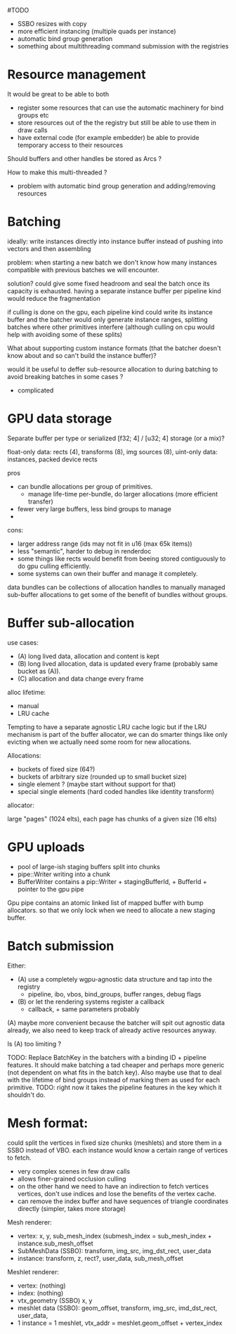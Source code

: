 #TODO

 - SSBO resizes with copy
 - more efficient instancing (multiple quads per instance)
 - automatic bind group generation
 - something about multithreading command submission with the registries


# Resource management

It would be great to be able to both
 - register some resources that can use the automatic machinery for bind groups etc
 - store resources out of the the registry but still be able to use them in draw calls
 - have external code (for example embedder) be able to provide temporary access to their resources

Should buffers and other handles be stored as Arcs ?

How to make this multi-threaded ?
 - problem with automatic bind group generation and adding/removing resources



# Batching 

ideally: write instances directly into instance buffer instead of pushing into vectors and then assembling

problem: when starting a new batch we don't know how many instances compatible with previous batches we will encounter.

solution? could give some fixed headroom and seal the batch once its capacity is exhausted. having a separate instance buffer per pipeline kind would reduce the fragmentation

if culling is done on the gpu, each pipeline kind could write its instance buffer and the batcher would only generate instance ranges, splitting batches where other primitives interfere (although culling on cpu would help with avoiding some of these splits)


What about supporting custom instance formats (that the batcher doesn't know about and so can't build the instance buffer)?

would it be useful to deffer sub-resource allocation to during batching to avoid breaking batches in some cases ?
 - complicated



# GPU data storage

Separate buffer per type or serialized [f32; 4] / [u32; 4] storage (or a mix)?

float-only data: rects (4), transforms (8), img sources (8), 
uint-only data: instances, packed device rects

pros
 - can bundle allocations per group of primitives.
   - manage life-time per-bundle, do larger allocations (more efficient transfer)
 - fewer very large buffers, less bind groups to manage
 - 
cons:
 - larger address range (ids may not fit in u16 (max 65k items))
 - less "semantic", harder to debug in renderdoc
 - some things like rects would benefit from beeing stored contiguously to do gpu culling efficiently.
 - some systems can own their buffer and manage it completely.

data bundles can be collections of allocation handles to manually managed sub-buffer allocations to get some of the benefit of bundles without groups.


# Buffer sub-allocation

 use cases:
  - (A) long lived data, allocation and content is kept
  - (B) long lived allocation, data is updated every frame (probably same bucket as (A)).
  - (C) allocation and data change every frame

alloc lifetime:
 - manual
 - LRU cache


Tempting to have a separate agnostic LRU cache logic but if the LRU mechanism is part of the buffer allocator, we can do smarter things like only evicting when we actually need some room for new allocations.

Allocations:
 - buckets of fixed size (64?)
 - buckets of arbitrary size (rounded up to small bucket size)
 - single element ? (maybe start without support for that)
 - special single elements (hard coded handles like identity transform)


allocator:

large "pages" (1024 elts),
each page has chunks of a given size (16 elts)


# GPU uploads


 - pool of large-ish staging buffers split into chunks
 - pipe::Writer writing into a chunk
 - BufferWriter contains a pip::Writer + stagingBufferId, + BufferId + pointer to the gpu pipe

Gpu pipe contains an atomic linked list of mapped buffer with bump allocators. so that we only lock when
we need to allocate a new staging buffer.


# Batch submission

Either:
- (A) use a completely wgpu-agnostic data structure and tap into the registry
   - pipeline, ibo, vbos, bind_groups, buffer ranges, debug flags
- (B) or let the rendering systems register a callback
   - callback, + same parameters probably

(A) maybe more convenient because the batcher will spit out agnostic data already, we also need to keep track of already active resources anyway.

Is (A) too limiting ?

TODO: Replace BatchKey in the batchers with a binding ID + pipeline features. It should make batching a tad cheaper and perhaps more generic (not dependent on what fits in the batch key).
Also maybe use that to deal with the lifetime of bind groups instead of marking them as used for each primitive.
TODO: right now it takes the pipeline features in the key which it shouldn't do.


# Mesh format:

could split the vertices in fixed size chunks (meshlets) and store them in a SSBO instead of VBO. each instance would know a certain range of vertices to fetch.
 - very complex scenes in few draw calls
 - allows finer-grained occlusion culling
 - on the other hand we need to have an indirection to fetch vertices vertices, don't use indices and lose the benefits of the vertex cache.
 - can remove the index buffer and have sequences of triangle coordinates directly (simpler, takes more storage)
 
Mesh renderer:
 - vertex: x, y, sub_mesh_index   (submesh_index = sub_mesh_index + instance.sub_mesh_offset
 - SubMeshData (SSBO): transform, img_src, img_dst_rect, user_data
 - instance: transform, z, rect?, user_data, sub_mesh_offset

Meshlet renderer:
 - vertex: (nothing)
 - index: (nothing)
 - vtx_geometry (SSBO) x, y
 - meshlet data (SSBO): geom_offset, transform, img_src, imd_dst_rect, user_data,
 - 1 instance = 1 meshlet, vtx_addr = meshlet.geom_offset + vertex_index